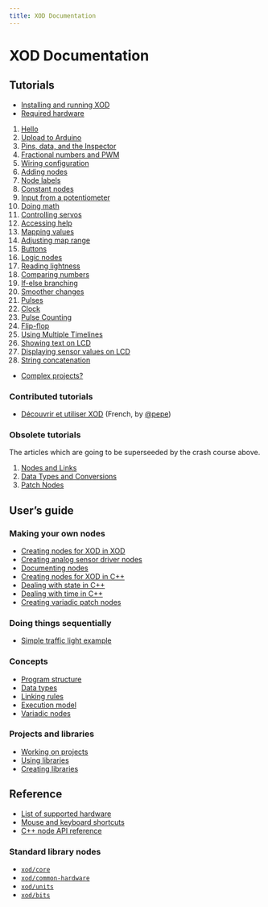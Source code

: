 ```yaml
---
title: XOD Documentation
---
```


XOD Documentation
=================

Tutorials
---------

* [Installing and running XOD](./tutorial/install/)
* [Required hardware](./tutorial/required-hardware/)

1. [Hello](./tutorial/01-hello/)
2. [Upload to Arduino](./tutorial/02-deploy/)
3. [Pins, data, and the Inspector](./tutorial/03-inspector/)
4. [Fractional numbers and PWM](./tutorial/04-pwm/)
5. [Wiring configuration](./tutorial/05-wiring/)
6. [Adding nodes](./tutorial/06-adding-nodes/)
7. [Node labels](./tutorial/07-labels/)
8. [Constant nodes](./tutorial/08-constants/)
9. [Input from a potentiometer](./tutorial/09-pot/)
10. [Doing math](./tutorial/10-math/)
11. [Controlling servos](./tutorial/11-servo/)
12. [Accessing help](./tutorial/12-help/)
13. [Mapping values](./tutorial/13-map/)
14. [Adjusting map range](./tutorial/14-map-adjust/)
15. [Buttons](./tutorial/15-buttons/)
16. [Logic nodes](./tutorial/16-logic/)
17. [Reading lightness](./tutorial/17-ldr/)
18. [Comparing numbers](./tutorial/18-comparisons/)
19. [If-else branching](./tutorial/19-if-else/)
20. [Smoother changes](./tutorial/20-fade/)
21. [Pulses](./tutorial/21-pulses/)
22. [Clock](./tutorial/22-clock/)
23. [Pulse Counting](./tutorial/23-count/)
24. [Flip-flop](./tutorial/24-flip-flop/)
25. [Using Multiple Timelines](./tutorial/25-multiple-timelines/)
26. [Showing text on LCD](./tutorial/26-lcd/)
27. [Displaying sensor values on LCD](./tutorial/27-lcd-data/)
28. [String concatenation](./tutorial/28-string-concat/)

* [Complex projects?](./tutorial/complex-projects/)

### Contributed tutorials

* [Découvrir et utiliser XOD](http://formations.open-elearning.fr/modules/electronique/xod/decouverte/) (French, by [@pepe](https://forum.xod.io/u/pepe/summary))

### Obsolete tutorials

The articles which are going to be superseeded by the crash course above.

1. [Nodes and Links](./tutorial/nodes-and-links/)
1. [Data Types and Conversions](./tutorial/data-types-and-conversions/)
1. [Patch Nodes](./tutorial/patch-nodes/)

User’s guide
------------

### Making your own nodes

* [Creating nodes for XOD in XOD](./guide/nodes-for-xod-in-xod/)
* [Creating analog sensor driver nodes](./guide/analog-sensor-node/)
* [Documenting nodes](./guide/documenting-nodes/)
* [Creating nodes for XOD in C++](./guide/nodes-for-xod-in-cpp/)
* [Dealing with state in C++](./guide/cpp-state/)
* [Dealing with time in C++](./guide/cpp-time/)
* [Creating variadic patch nodes](./guide/creating-variadics/)

### Doing things sequentially

* [Simple traffic light example](./guide/simple-traffic-light/)

### Concepts

* [Program structure](./guide/program-structure/)
* [Data types](./guide/data-types/)
* [Linking rules](./guide/linking-rules/)
* [Execution model](./guide/execution-model/)
* [Variadic nodes](./guide/variadics/)

### Projects and libraries

* [Working on projects](./guide/projects/)
* [Using libraries](./guide/using-libraries/)
* [Creating libraries](./guide/creating-libraries/)

Reference
---------

* [List of supported hardware](./reference/supported-hardware/)
* [Mouse and keyboard shortcuts](./reference/shortcuts/)
* [C++ node API reference](./reference/node-cpp-api/)

### Standard library nodes

* [`xod/core`](/libs/xod/core/)
* [`xod/common-hardware`](/libs/xod/common-hardware/)
* [`xod/units`](/libs/xod/units/)
* [`xod/bits`](/libs/xod/bits/)
